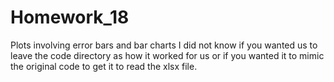 # Homework_18
Plots involving error bars and bar charts
I did not know if you wanted us to leave the code directory as how it worked for us or if you wanted it to mimic the original code
to get it to read the xlsx file. 
